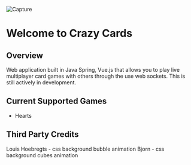 ![Capture](https://github.com/user-attachments/assets/1add388a-43db-4451-b8ac-114779090e2c)

# Welcome to Crazy Cards
## Overview
Web application built in Java Spring, Vue.js that allows you to play live multiplayer card games
with others through the use web sockets. This is still actively in development.

## Current Supported Games
- Hearts

## Third Party Credits
Louis Hoebregts - css background bubble animation
Bjorn - css background cubes animation
